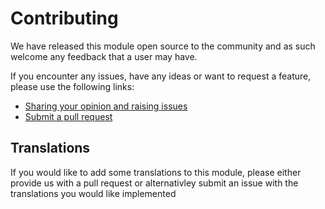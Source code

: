 # Contributing

We have released this module open source to the community and as such
welcome any feedback that a user may have.

If you encounter any issues, have any ideas or want to request a feature,
please use the following links:

 * [Sharing your opinion and raising issues](https://github.com/Dean-Forest-Tech/silverstripe-deferedimages/issues)
 * [Submit a pull request](https://github.com/Dean-Forest-Tech/silverstripe-deferedimages/pulls)

## Translations

If you would like to add some translations to this module, please either
provide us with a pull request or alternativley submit an issue with the
translations you would like implemented